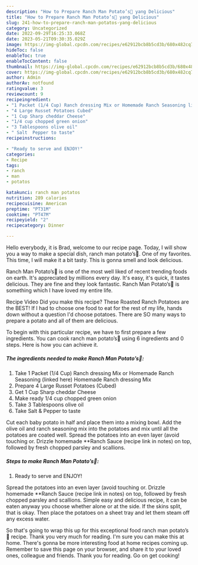 ```yaml
---
description: "How to Prepare Ranch Man Potato’s🥔 yang Delicious"
title: "How to Prepare Ranch Man Potato’s🥔 yang Delicious"
slug: 241-how-to-prepare-ranch-man-potatos-yang-delicious
category: Uncategorized
date: 2022-09-29T16:25:33.068Z
date: 2023-05-21T09:30:35.029Z
image: https://img-global.cpcdn.com/recipes/e62912bcb8b5cd3b/680x482cq70/ranch-man-potatos-recipe-main-photo.jpg
hideToc: false
enableToc: true
enableTocContent: false
thumbnail: https://img-global.cpcdn.com/recipes/e62912bcb8b5cd3b/680x482cq70/ranch-man-potatos-recipe-main-photo.jpg
cover: https://img-global.cpcdn.com/recipes/e62912bcb8b5cd3b/680x482cq70/ranch-man-potatos-recipe-main-photo.jpg
author: Admin
authorAv: notfound
ratingvalue: 3
reviewcount: 9
recipeingredient:
- "1 Packet (1/4 Cup) Ranch dressing Mix or Homemade Ranch Seasoning linked here                      Homemade Ranch dressing Mix"
- "4 Large Russet Potatoes Cubed"
- "1 Cup Sharp cheddar Cheese"
- "1/4 cup chopped green onion"
- "3 Tablespoons olive oil"
- " Salt  Pepper to taste"
recipeinstructions:

- "Ready to serve and ENJOY!"
categories:
- Recipe
tags:
- ranch
- man
- potatos

katakunci: ranch man potatos 
nutrition: 289 calories
recipecuisine: American
preptime: "PT31M"
cooktime: "PT47M"
recipeyield: "2"
recipecategory: Dinner

---
```



Hello everybody, it is Brad, welcome to our recipe page. Today, I will show you a way to make a special dish, ranch man potato’s🥔. One of my favorites. This time, I will make it a bit tasty. This is gonna smell and look delicious.

Ranch Man Potato’s🥔 is one of the most well liked of recent trending foods on earth. It's appreciated by millions every day. It's easy, it's quick, it tastes delicious. They are fine and they look fantastic. Ranch Man Potato’s🥔 is something which I have loved my entire life.

Recipe Video Did you make this recipe? These Roasted Ranch Potatoes are the BEST! If I had to choose one food to eat for the rest of my life, hands down without a question I&#39;d choose potatoes. There are SO many ways to prepare a potato and all of them are delicious.


To begin with this particular recipe, we have to first prepare a few ingredients. You can cook ranch man potato’s🥔 using 6 ingredients and 0 steps. Here is how you can achieve it.

<!--inarticleads1-->

##### The ingredients needed to make Ranch Man Potato’s🥔:

1. Take 1 Packet (1/4 Cup) Ranch dressing Mix or Homemade Ranch Seasoning (linked here)                      Homemade Ranch dressing Mix
1. Prepare 4 Large Russet Potatoes (Cubed)
1. Get 1 Cup Sharp cheddar Cheese
1. Make ready 1/4 cup chopped green onion
1. Take 3 Tablespoons olive oil
1. Take  Salt &amp; Pepper to taste


Cut each baby potato in half and place them into a mixing bowl. Add the olive oil and ranch seasoning mix into the potatoes and mix until all the potatoes are coated well. Spread the potatoes into an even layer (avoid touching or. Drizzle homemade **Ranch Sauce (recipe link in notes) on top, followed by fresh chopped parsley and scallions. 

<!--inarticleads2-->

##### Steps to make Ranch Man Potato’s🥔:


1. Ready to serve and ENJOY!

Spread the potatoes into an even layer (avoid touching or. Drizzle homemade **Ranch Sauce (recipe link in notes) on top, followed by fresh chopped parsley and scallions. Simple easy and delicious recipe, it can be eaten anyway you choose whether alone or at the side. If the skins split, that is okay. Then place the potatoes on a sheet tray and let them steam off any excess water. 

So that's going to wrap this up for this exceptional food ranch man potato’s🥔 recipe. Thank you very much for reading. I'm sure you can make this at home. There's gonna be more interesting food at home recipes coming up. Remember to save this page on your browser, and share it to your loved ones, colleague and friends. Thank you for reading. Go on get cooking!
